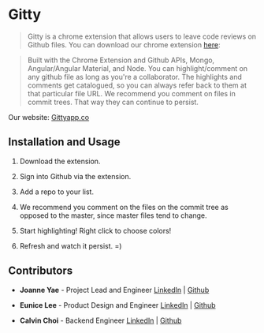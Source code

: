 # Gitty

>Gitty is a chrome extension that allows users to leave code reviews on Github files.
>You can download our chrome extension [here](https://chrome.google.com/webstore/detail/gitty/lbelcompobjfpedpgnpfdojjfokgaghf):

>Built with the Chrome Extension and Github APIs, Mongo, Angular/Angular Material, and Node.
>You can highlight/comment on any github file as long as you're a collaborator.
>The highlights and comments get catalogued, so you can always refer back to them at that particular file URL.
>We recommend you comment on files in commit trees.  That way they can continue to persist.




Our website: [Gittyapp.co](http://www.gittyapp.co)

## Installation and Usage
1. Download the extension.

2. Sign into Github via the extension.

3. Add a repo to your list.

4. We recommend you comment on the files on the commit tree as opposed to the master, since master files tend to change.

5. Start highlighting!  Right click to choose colors!

6. Refresh and watch it persist.  =)

## Contributors
* __Joanne Yae__ - Project Lead and Engineer [LinkedIn](https://www.linkedin.com/in/joanneyae) | [Github](https://github.com/nyjy85)

* __Eunice Lee__ - Product Design and Engineer [LinkedIn](https://www.linkedin.com/in/euniceclee) | [Github](https://github.com/eueueleelee)

* __Calvin Choi__ - Backend Engineer [LinkedIn](https://www.linkedin.com/pub/calvin-choi/25/721/501) | [Github](https://github.com/cschoi3)
